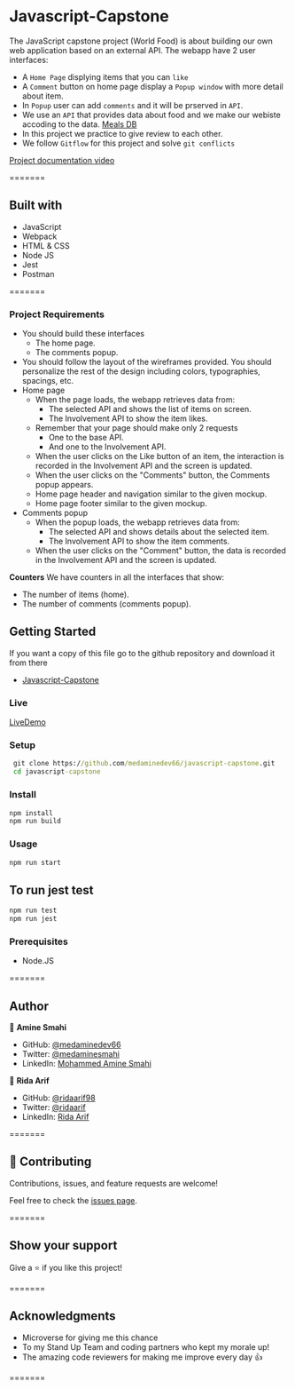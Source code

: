 # Javascript-Capstone

The JavaScript capstone project (World Food) is about building our own web application based on an external API. The webapp have 2 user interfaces:

- A `Home Page` displying items that you can `like`
- A `Comment` button on home page display a `Popup window` with more detail about item.
- In `Popup` user can add `comments` and it will be prserved in `API`.
- We use an `API` that provides data about food and we make our webiste accoding to the data. [Meals DB](https://www.themealdb.com/api.php)
- In this project we practice to give review to each other.
- We follow `Gitflow` for this project and solve `git conflicts`

[Project documentation video](https://youtu.be/nEaRUSVVYCo)
 
=======

## Built with

- JavaScript
- Webpack
- HTML & CSS
- Node JS
- Jest
- Postman

=======

### Project Requirements

- You should build these interfaces 
  - The home page.
  - The comments popup.
- You should follow the layout of the wireframes provided. You should personalize the rest of the design including colors, typographies, spacings, etc.
- Home page
  - When the page loads, the webapp retrieves data from:
    - The selected API and shows the list of items on screen.
    - The Involvement API to show the item likes.
  - Remember that your page should make only 2 requests
    - One to the base API.
    - And one to the Involvement API.
  - When the user clicks on the Like button of an item, the interaction is recorded in the Involvement API and the screen is updated.
  - When the user clicks on the "Comments" button, the Comments popup appears.
  - Home page header and navigation similar to the given mockup.
  - Home page footer similar to the given mockup.
- Comments popup
  - When the popup loads, the webapp retrieves data from:
    - The selected API and shows details about the selected item.
    - The Involvement API to show the item comments.
  - When the user clicks on the "Comment" button, the data is recorded in the Involvement API and the screen is updated.

**Counters** We have counters in all the interfaces that show:
  - The number of items (home).
  - The number of comments (comments popup).

## Getting Started

If you want a copy of this file go to the github repository and download it from there
 - [Javascript-Capstone](https://github.com/medaminedev66/javascript-capstone)

### Live 

  [LiveDemo](https://medaminedev66.github.io/javascript-capstone/)

### Setup

  ```cmd 
   git clone https://github.com/medaminedev66/javascript-capstone.git
   cd javascript-capstone
  ```

### Install 

   ```cmd 
   npm install
   npm run build
  ```

### Usage 

  ```cmd
  npm run start
  ```

## To run jest test

  ```cmd
  npm run test
  npm run jest
  ```

### Prerequisites

- Node.JS

=======

## Author

👤 **Amine Smahi**

- GitHub: [@medaminedev66](https://github.com/medaminedev66)
- Twitter: [@medaminesmahi](https://twitter.com/medaminesmahi)
- LinkedIn: [Mohammed Amine Smahi ](https://www.linkedin.com/in/mohammed-amine-smahi-1b8615187/)

👤 **Rida Arif**

- GitHub: [@ridaarif98](https://github.com/ridaarif98)
- Twitter: [@ridaarif](https://twitter.com/Rida29984906)
- LinkedIn: [Rida Arif](https://www.linkedin.com/in/rida-arif-90945520b/)

=======

## 🤝 Contributing

Contributions, issues, and feature requests are welcome!

Feel free to check the [issues page](https://github.com/medaminedev66/javascript-capstone/issues).

=======

## Show your support

Give a ⭐️ if you like this project!

=======

## Acknowledgments
- Microverse for giving me this chance
- To my Stand Up Team and coding partners who kept my morale up!
- The amazing code reviewers for making me improve every day :thumbsup:

=======
